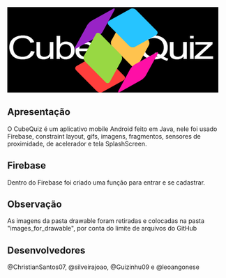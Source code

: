 <img src="/cube.png"/>

## Apresentação
O CubeQuiz é um aplicativo mobile Android feito em Java, nele foi usado Firebase, constraint layout, gifs, imagens, fragmentos, sensores de proximidade, de acelerador e tela SplashScreen.

## Firebase 
Dentro do Firebase foi criado uma função para entrar e se cadastrar. 

## Observação 
As imagens da pasta drawable foram retiradas e colocadas na pasta "images_for_drawable", por conta do limite de arquivos do GitHub


## Desenvolvedores
@ChristianSantos07, @silveirajoao, @Guizinhu09 e @leoangonese
